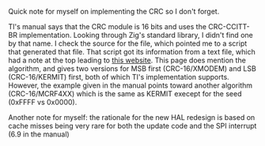 Quick note for myself on implementing the CRC so I don't forget.

TI's manual says that the CRC module is 16 bits and uses the CRC-CCITT-BR implementation. Looking through Zig's standard library, I didn't find one by that name. I check the source for the file, which pointed me to a script that generated that file. That script got its information from a text file, which had a note at the top leading to [this website](https://reveng.sourceforge.io/crc-catalogue/all.htm). This page does mention the algorithm, and gives two versions for MSB first (CRC-16/XMODEM) and LSB (CRC-16/KERMIT) first, both of which TI's implementation supports. However, the example given in the manual points toward another algorithm (CRC-16/MCRF4XX) which is the same as KERMIT execept for the seed (0xFFFF vs 0x0000).

Another note for myself: the rationale for the new HAL redesign is based on cache misses being very rare for both the update code and the SPI interrupt (6.9 in the manual)